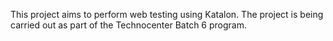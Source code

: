 This project aims to perform web testing using Katalon. The project is being carried out as part of the Technocenter Batch 6 program.

